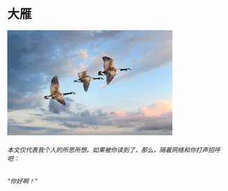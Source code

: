 
# 大雁

![加拿大大雁](https://github.com/cikelichu/lichudoc/blob/master/%E7%BD%97%E5%88%87%E6%96%AF%E7%89%B9%E5%A0%A1/resources/%E5%8A%A0%E6%8B%BF%E5%A4%A7%E5%A4%A7%E9%9B%81.jpeg?raw=true)

  ###### 本文仅代表我个人的所思所想。如果被你读到了，那么，隔着网络和你打声招呼吧：
 ###### “你好啊！”
